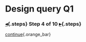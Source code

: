 <div class="top">

# Design query Q1
### [◂](command:katapod.loadPage?step3){.steps} Step 4 of 10 [▸](command:katapod.loadPage?step5){.steps}
</div>



[continue](command:katapod.loadPage?step5){.orange_bar}
